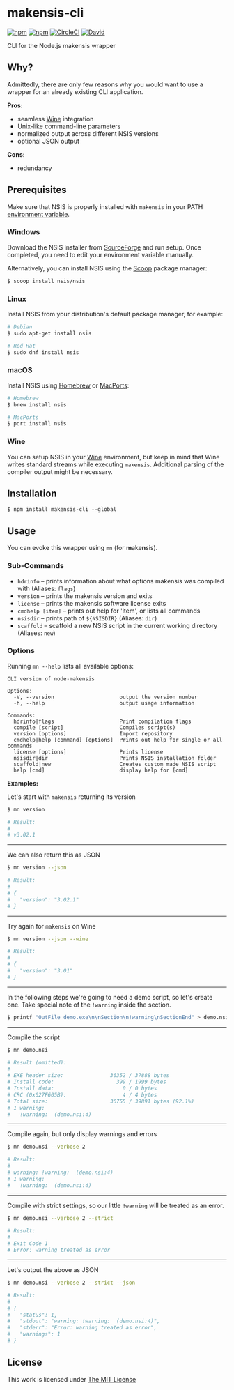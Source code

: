 # makensis-cli

[![npm](https://flat.badgen.net/npm/license/makensis-cli)](https://www.npmjs.org/package/makensis-cli)
[![npm](https://flat.badgen.net/npm/v/makensis-cli)](https://www.npmjs.org/package/makensis-cli)
[![CircleCI](https://flat.badgen.net/circleci/github/idleberg/node-makensis-cli)](https://circleci.com/gh/idleberg/node-makensis-cli)
[![David](https://flat.badgen.net/david/dep/idleberg/node-makensis-cli)](https://david-dm.org/idleberg/node-makensis-cli)

CLI for the Node.js makensis wrapper

## Why?

Admittedly, there are only few reasons why you would want to use a wrapper for an already existing CLI application.

**Pros:**

- seamless [Wine](http://winehq.org/) integration
- Unix-like command-line parameters
- normalized output across different NSIS versions
- optional JSON output

**Cons:**

- redundancy

## Prerequisites

Make sure that NSIS is properly installed with `makensis` in your PATH [environment variable](http://superuser.com/a/284351/195953).

### Windows

Download the NSIS installer from [SourceForge](https://sourceforge.net/p/nsis) and run setup. Once completed, you need to edit your environment variable manually.

Alternatively, you can install NSIS using the [Scoop](https://github.com/NSIS-Dev/scoop-nsis) package manager:

```sh
$ scoop install nsis/nsis
```

### Linux

Install NSIS from your distribution's default package manager, for example:

```sh
# Debian
$ sudo apt-get install nsis

# Red Hat
$ sudo dnf install nsis
```

### macOS

Install NSIS using [Homebrew](http://brew.sh/) or [MacPorts](https://www.macports.org/):

```sh
# Homebrew
$ brew install nsis

# MacPorts
$ port install nsis
```

### Wine

You can setup NSIS in your [Wine](http://winehq.org/) environment, but keep in mind that Wine writes standard streams while executing `makensis`. Additional parsing of the compiler output might be necessary.

## Installation

`$ npm install makensis-cli --global`

## Usage

You can evoke this wrapper using `mn` (for **m**ake**n**sis).

### Sub-Commands

- `hdrinfo` – prints information about what options makensis was compiled with (Aliases: `flags`)
- `version` – prints the makensis version and exits
- `license` – prints the makensis software license exits
- `cmdhelp [item]` – prints out help for 'item', or lists all commands
- `nsisdir` – prints path of `${NSISDIR}` (Aliases: `dir`)
- `scaffold` – scaffold a new NSIS script in the current working directory (Aliases: `new`)

### Options

Running `mn --help` lists all available options:

```
CLI version of node-makensis

Options:
  -V, --version                     output the version number
  -h, --help                        output usage information

Commands:
  hdrinfo|flags                     Print compilation flags
  compile [script]                  Compiles script(s)
  version [options]                 Import repository
  cmdhelp|help [command] [options]  Prints out help for single or all commands
  license [options]                 Prints license
  nsisdir|dir                       Prints NSIS installation folder
  scaffold|new                      Creates custom made NSIS script
  help [cmd]                        display help for [cmd]
```

**Examples:**

Let's start with `makensis` returning its version

```sh
$ mn version

# Result:
#
# v3.02.1
```
____

We can also return this as JSON

```sh
$ mn version --json

# Result:
#
# {
#   "version": "3.02.1"
# }
```
____

Try again for `makensis` on Wine

```sh
$ mn version --json --wine

# Result:
#
# {
#   "version": "3.01"
# }
```
____

In the following steps we're going to need a demo script, so let's create one. Take special note of the `!warning` inside the section.

```sh
$ printf "OutFile demo.exe\n\nSection\n!warning\nSectionEnd" > demo.nsi
```
____

Compile the script

```sh
$ mn demo.nsi

# Result (omitted):
#
# EXE header size:               36352 / 37888 bytes
# Install code:                    399 / 1999 bytes
# Install data:                      0 / 0 bytes
# CRC (0x027F605B):                  4 / 4 bytes
# Total size:                    36755 / 39891 bytes (92.1%)
# 1 warning:
#   !warning:  (demo.nsi:4)
```
____

Compile again, but only display warnings and errors

```sh
$ mn demo.nsi --verbose 2

# Result:
#
# warning: !warning:  (demo.nsi:4)
# 1 warning:
#   !warning:  (demo.nsi:4)
```
____

Compile with strict settings, so our little `!warning` will be treated as an error.

```sh
$ mn demo.nsi --verbose 2 --strict

# Result:
#
# Exit Code 1
# Error: warning treated as error
```
____

Let's output the above as JSON

```sh
$ mn demo.nsi --verbose 2 --strict --json

# Result:
#
# {
#   "status": 1,
#   "stdout": "warning: !warning:  (demo.nsi:4)",
#   "stderr": "Error: warning treated as error",
#   "warnings": 1
# }
```

## License

This work is licensed under [The MIT License](https://opensource.org/licenses/MIT)
